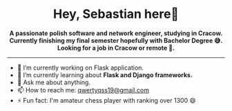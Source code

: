 ### <h1 align="center">Hey, Sebastian here👋</h1>


**<p align="center">A passionate polish software and network engineer, studying in Cracow. Currently finishing my final semester hopefully with Bachelor Degree 😅. Looking for a job in Cracow or remote 🌴.</p>**

---------------------------------


- 🔭 I’m currently working on Flask application.
- 🌱 I’m currently learning about **Flask and Django frameworks.**
- 💬 Ask me about anything.
- 📫 How to reach me: qwertyqss19@gmail.com
- ⚡ Fun fact: I'm amateur chess player with ranking over 1300 😄

<!--
**tlalky/tlalky** is a ✨ _special_ ✨ repository because its `README.md` (this file) appears on your GitHub profile.

Here are some ideas to get you started:

- 🔭 I’m currently working on ...
- 🌱 I’m currently learning ...
- 👯 I’m looking to collaborate on ...
- 🤔 I’m looking for help with ...
- 💬 Ask me about ...
- 📫 How to reach me: ...
- 😄 Pronouns: ...
- ⚡ Fun fact: ...
-->
